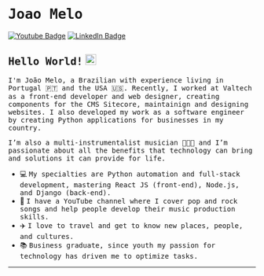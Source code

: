 # <samp>Joao Melo</samp>

[![Youtube Badge](https://img.shields.io/badge/Youtube-%23E4405F.svg?&style=flat-square&logo=youtube&logoColor=white&color=071A2C&link=https://www.youtube.com/@john-melo-music)](https://www.youtube.com/@john-melo-music)
[![LinkedIn Badge](https://img.shields.io/badge/LinkedIn-%23E4405F.svg?&style=flat-square&logo=linkedin&logoColor=white&color=071A2C&link=https://www.linkedin.com/in/joao-melo-dev/)](https://www.linkedin.com/in/joao-melo-dev/)

## <samp>Hello World!</samp> <img src="https://github.com/mupezzuol/mupezzuol/blob/master/assets/earth.gif" width="22px" height="22px">

<samp>I'm João Melo, a Brazilian with experience living in Portugal 🇵🇹 and the USA 🇺🇸. Recently, I worked at Valtech as a front-end developer and web designer, creating components for the CMS Sitecore, maintainign and designing websites. I also developed my work as a software engineer by creating Python applications for businesses in my country.

<samp>I’m also a multi-instrumentalist musician 🎤🎸🎹 and I’m passionate about all the benefits that technology can bring and solutions it can provide for life.
</p>

- 💻&nbsp;<samp>My specialties are Python automation and full-stack development, mastering React JS (front-end), Node.js, and Django (back-end).</samp>
- 🎵&nbsp;<samp>I have a YouTube channel where I cover pop and rock songs and help people develop their music production skills.</samp>
- ✈️&nbsp;<samp>I love to travel and get to know new places, people, and cultures.</samp>
- 📚&nbsp;<samp>Business graduate, since youth my passion for technology has driven me to optimize tasks.</samp>

---
